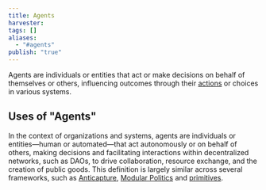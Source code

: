 ```yaml
---
title: Agents
harvester: 
tags: []
aliases:
  - "#agents"
publish: "true"
---
```


Agents are individuals or entities that act or make decisions on behalf of themselves or others, influencing outcomes through their [actions](./actions.md) or choices in various systems.

## Uses of "Agents"

In the context of organizations and systems, agents are individuals or entities—human or automated—that act autonomously or on behalf of others, making decisions and facilitating interactions within decentralized networks, such as DAOs, to drive collaboration, resource exchange, and the creation of public goods. This definition is largely similar across several frameworks, such as [Anticapture](../library/Anticapture.md), [Modular Politics](../library/Modular%20Politics.md) and [primitives](./primitives.md).